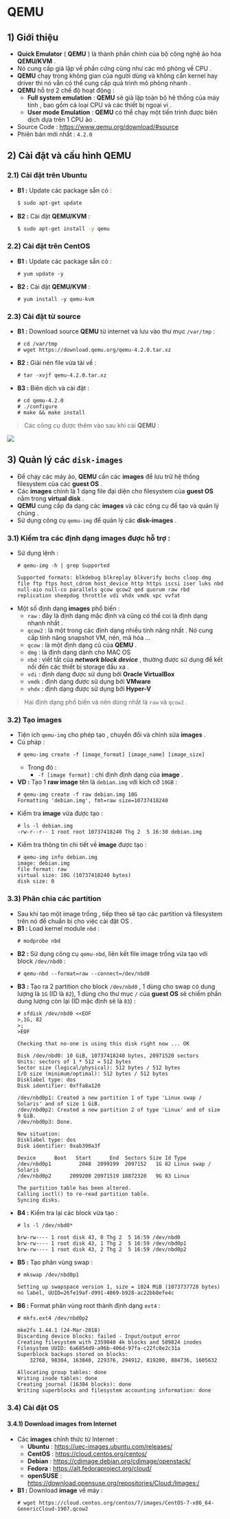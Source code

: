 # QEMU
## **1) Giới thiệu**
- **Quick Emulator** ( **QEMU** ) là thành phần chính của bộ công nghệ ảo hóa **QEMU/KVM** .
- Nó cung cấp giả lập về phần cứng cũng như các mô phỏng về CPU .
- **QEMU** chạy trong không gian của người dùng và không cần kernel hay driver thì nó vẫn có thể cung cấp quá trình mô phỏng nhanh .
- **QEMU** hỗ trợ 2 chế độ hoạt động :
    - **Full system emulation** : **QEMU** sẽ giả lập toàn bộ hệ thống của máy tính , bao gồm cả loại CPU và các thiết bị ngoại vi .
    - **User mode Emulation** : **QEMU** có thể chạy một tiến trình được biên dịch dựa trên 1 CPU ảo .
- Source Code : https://www.qemu.org/download/#source
- Phiên bản mới nhất : `4.2.0`
## **2) Cài đặt và cấu hình QEMU**
### **2.1) Cài đặt trên Ubuntu**
- **B1 :** Update các package sẵn có :
    ```sh
    $ sudo apt-get update
    ```
- **B2 :** Cài đặt **QEMU/KVM** :
    ```sh
    $ sudo apt-get install -y qemu
    ```
### **2.2) Cài đặt trên CentOS**
- **B1 :** Update các package sẵn có :
    ```
    # yum update -y
    ```
- **B2 :** Cài đặt **QEMU/KVM** :
    ```
    # yum install -y qemu-kvm
    ```
### **2.3) Cài đặt từ source**
- **B1 :** Download source **QEMU** từ internet và lưu vào thư mục `/var/tmp` :
    ```
    # cd /var/tmp
    # wget https://download.qemu.org/qemu-4.2.0.tar.xz
    ```
- **B2 :** Giải nén file vừa tải về :
    ```
    # tar -xvjf qemu-4.2.0.tar.xz
    ```
- **B3 :** Biên dịch và cài đặt :
    ```
    # cd qemu-4.2.0
    # ./configure
    # make && make install
    ```
> Các công cụ được thêm vào sau khi cài **QEMU** :

<img src=https://i.imgur.com/PSvs5eJ.png>

## **3) Quản lý các `disk-images`**
- Để chạy các máy ảo, **QEMU** cần các **images** để lưu trữ hệ thống filesystem của các **guest OS** .
- Các **images** chính là 1 dạng file đại diện cho filesystem của **guest OS** nằm trong **virtual disk** .
- **QEMU** cung cấp đa dạng các **images** và các công cụ để tạo và quản lý chúng .
- Sử dụng công cụ `qemu-img` để quản lý các **disk-images** .
### **3.1) Kiểm tra các định dạng images được hỗ trợ** :
- Sử dụng lệnh :
    ```
    # qemu-img -h | grep Supported
    ```
    ```
    Supported formats: blkdebug blkreplay blkverify bochs cloop dmg file ftp ftps host_cdrom host_device http https iscsi iser luks nbd null-aio null-co parallels qcow qcow2 qed quorum raw rbd replication sheepdog throttle vdi vhdx vmdk vpc vvfat
    ```
- Một số định dạng **images** phổ biến :
    - `raw` : đây là định dạng mặc định và cũng có thể coi là định dạng nhanh nhất .
    - `qcow2` : là một trong các định dạng nhiều tính năng nhất . Nó cung cấp tính năng snapshot VM, nén, mã hóa ...
    - `qcow` : là một định dạng cũ của **QEMU** .
    - `dmg` : là định dạng dành cho MAC OS 
    - `nbd` : viết tắt của ***network block device*** , thường được sử dụng để kết nối đến các thiết bị storage đầu xa .
    - `vdi` : định dạng được sử dụng bởi **Oracle VirtualBox**
    - `vmdk` : định dạng được sử dụng bởi **VMware**
    - `vhdx` : định dạng được sử dụng bởi **Hyper-V**
> Hai định dạng phổ biến và nên dùng nhất là `raw` và `qcow2` .
### **3.2) Tạo images**
- Tiện ích `qemu-img` cho phép tạo , chuyển đổi và chỉnh sửa **images** .
- Cú pháp :
    ```
    # qemu-img create -f [image_format] [image_name] [image_size]
    ```
    - Trong đó :
        - `-f [image format]` : chỉ định định dạng của **image** .
- **VD :** Tạo 1 **raw image** tên là `debian.img` với kích cỡ `10GB` :
    ```
    # qemu-img create -f raw debian.img 10G
    Formatting 'debian.img', fmt=raw size=10737418240
    ```
- Kiểm tra **image** vừa được tạo :
    ```
    # ls -l debian.img
    -rw-r--r-- 1 root root 10737418240 Thg 2  5 16:30 debian.img
    ```
- Kiểm tra thông tin chi tiết về **image** được tạo :
    ```
    # qemu-img info debian.img
    image: debian.img
    file format: raw
    virtual size: 10G (10737418240 bytes)
    disk size: 0
    ```
### **3.3) Phân chia các partition**
- Sau khi tạo một image trống , tiếp theo sẽ tạo các partition và filesystem trên nó để chuẩn bị cho việc cài đặt OS .
- **B1 :** Load kernel module `nbd` :
    ```
    # modprobe nbd
    ```
- **B2 :** Sử dụng công cụ `qemu-nbd`, liên kết file image trống vừa tạo với block `/dev/nbd0` :
    ```
    # qemu-nbd --format=raw --connect=/dev/nbd0
    ```
- **B3 :** Tạo ra 2 partition cho block `/dev/nbd0` , 1 dùng cho swap có dung lượng là `1G` (ID là `82`), 1 dùng cho thư mục `/` của **guest OS**  sẽ chiếm phần dung lượng còn lại (ID mặc định sẽ là `83`) :
    ```
    # sfdisk /dev/nbd0 <<EOF
    >,1G, 82
    >;
    >EOF
    ```
    ```
    Checking that no-one is using this disk right now ... OK

    Disk /dev/nbd0: 10 GiB, 10737418240 bytes, 20971520 sectors
    Units: sectors of 1 * 512 = 512 bytes
    Sector size (logical/physical): 512 bytes / 512 bytes
    I/O size (minimum/optimal): 512 bytes / 512 bytes
    Disklabel type: dos
    Disk identifier: 0xffa8a120

    /dev/nbd0p1: Created a new partition 1 of type 'Linux swap / Solaris' and of size 1 GiB.
    /dev/nbd0p2: Created a new partition 2 of type 'Linux' and of size 9 GiB.
    /dev/nbd0p3: Done.

    New situation:
    Disklabel type: dos
    Disk identifier: 0xab390a3f

    Device      Boot   Start      End  Sectors Size Id Type
    /dev/nbd0p1         2048  2099199  2097152   1G 82 Linux swap / Solaris
    /dev/nbd0p2      2099200 20971519 18872320   9G 83 Linux

    The partition table has been altered.
    Calling ioctl() to re-read partition table.
    Syncing disks.
    ```
- **B4 :** Kiểm tra lại các block vừa tạo :
    ```
    # ls -l /dev/nbd0*
    ```
    ```
    brw-rw---- 1 root disk 43, 0 Thg 2  5 16:59 /dev/nbd0
    brw-rw---- 1 root disk 43, 1 Thg 2  5 16:59 /dev/nbd0p1
    brw-rw---- 1 root disk 43, 2 Thg 2  5 16:59 /dev/nbd0p2
    ```
- **B5 :** Tạo phân vùng swap :
    ```
    # mkswap /dev/nbd0p1
    ```
    ```
    Setting up swapspace version 1, size = 1024 MiB (1073737728 bytes)
    no label, UUID=26fe19af-d991-4869-b928-ac22bb8efe4c
    ```
- **B6 :** Format phân vùng root thành định dạng `ext4` :
    ```
    # mkfs.ext4 /dev/nbd0p2
    ```
    ```
    mke2fs 1.44.1 (24-Mar-2018)
    Discarding device blocks: failed - Input/output error
    Creating filesystem with 2359040 4k blocks and 589824 inodes
    Filesystem UUID: 6a6854d9-a96b-406d-97fa-c22fc0e2c31a
    Superblock backups stored on blocks: 
        32768, 98304, 163840, 229376, 294912, 819200, 884736, 1605632

    Allocating group tables: done                            
    Writing inode tables: done                            
    Creating journal (16384 blocks): done
    Writing superblocks and filesystem accounting information: done 
    ```
### **3.4) Cài đặt OS**
#### **3.4.1) Download images from Internet**
- Các **images** chính thức từ Internet :
    - **Ubuntu** : https://uec-images.ubuntu.com/releases/
    - **CentOS** : https://cloud.centos.org/centos/
    - **Debian** : https://cdimage.debian.org/cdimage/openstack/
    - **Fedora** : https://alt.fedoraproject.org/cloud/
    - **openSUSE** : https://download.opensuse.org/repositories/Cloud:/Images:/
- **B1 :** Download **image** về máy :
    ```
    # wget https://cloud.centos.org/centos/7/images/CentOS-7-x86_64-GenericCloud-1907.qcow2
    ```